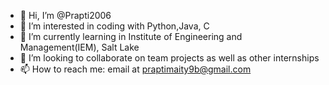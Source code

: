 - 👋 Hi, I’m @Prapti2006
- 👀 I’m interested in coding with Python,Java, C
- 🌱 I’m currently learning in Institute of Engineering and Management(IEM), Salt Lake
- 💞️ I’m looking to collaborate on team projects as well as other internships
- 📫 How to reach me: email at praptimaity9b@gmail.com

<!---
Prapti2006/Prapti2006 is a ✨ special ✨ repository because its `README.md` (this file) appears on your GitHub profile.
You can click the Preview link to take a look at your changes.
--->

